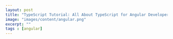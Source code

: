 ```yaml
---
layout: post
title: "TypeScript Tutorial: All About TypeScript for Angular Developers"
image: "images/content/angular.png"
excerpt: "" 
tags : [angular]
---
```

